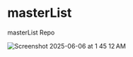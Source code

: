 # masterList
masterList Repo

![Screenshot 2025-06-06 at 1 45 12 AM](https://github.com/user-attachments/assets/007d7e71-1bc6-4d02-a0d4-4f891746d596)
